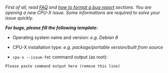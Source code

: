 *First of all, read [FAQ](https://github.com/X0rg/CPU-X/wiki/FAQ) and [how to format a bug report](https://github.com/X0rg/CPU-X/wiki/How-to-format-a-bug-report) sections.*
*You are opening a new CPU-X issue. Some informations are required to solve your issue quickly.*

***For bugs, please fill the following template:***

* Operating system name and version: *e.g. Debian 8*

* CPU-X installation type: *e.g. package/portable version/built from source*

* `cpu-x --issue-fmt` command output (as root):
```
Please paste command output here (remove this line)
```
